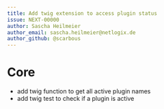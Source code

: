 ```yaml
---
title: Add twig extension to access plugin status
issue: NEXT-00000
author: Sascha Heilmeier
author_email: sascha.heilmeier@netlogix.de
author_github: @scarbous
---
```

# Core
* add twig function to get all active plugin names
* add twig test to check if a plugin is active